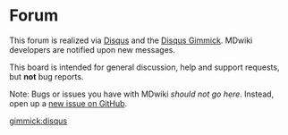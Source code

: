 Forum
=====

This forum is realized via [Disqus](https://disqus.com) and the [Disqus Gimmick](gimmicks.md). MDwiki developers are notified upon new messages.

This board is intended for general discussion, help and support requests, but **not** bug reports.

Note: Bugs or issues you have with MDwiki *should not go here*. Instead, open up a [new issue on GitHub](https://github.com/ganskef/mdwiki/issues).

[gimmick:disqus](mdwiki)

